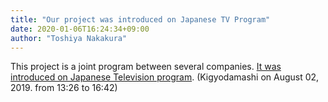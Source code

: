 ```yaml
---
title: "Our project was introduced on Japanese TV Program"
date: 2020-01-06T16:24:34+09:00
author: "Toshiya Nakakura"
---
```


This project is a joint program between several companies. 
[It was introduced on Japanese Television program](http://www.kigyoudamashii.com/index.php/portfolio_page/eiicon-company/).
(Kigyodamashi on August 02, 2019. from 13:26 to 16:42)